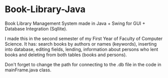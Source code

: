 # Book-Library-Java
Book Library Management System made in Java + Swing for GUI + Database Integration (Sqllite).

I made this in the second semester of my First Year of Faculty of Computer Science. It has: search books by authors or names (keywords), inserting into database, editing fields, lending, information about persons who lent books and deleting from both tables (books and persons). 

Don't forget to change the path for connecting to the .db file in the code in mainFrame.java class. 
